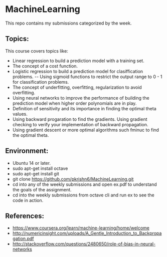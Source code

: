 # MachineLearning
This repo contains my submissions categorized by the week.

Topics:
------
This course covers topics like:
* Linear regression to build a prediction model with a training set.
* The concept of  a cost function.
* Logistic regression to build a prediction model for clasiffication problems.
    -- Using sigmoid functions to restrict the output range to 0 - 1 for classification problems.
* The concept of underfitting, overfitting, regularization to avoid overfitting.
* Using neural networks to improve the performance of building the prediction model when higher order polynomials are in play.
* Definition of sensitivity and its importance in finding the optimal theta values.
* Using backward progaration to find the gradients. Using gradient checking to verify your implementation of backward propagation.
* Using gradient descent or more optimal algorithms such fminuc to find the optimal theta.

Environment:
------------
* Ubuntu 14 or later.
* sudo apt-get install octave
* sudo apt-get install git
* git clone https://github.com/pkrishn6/MachineLearning.git
* cd into any of the weekly submissions and open ex<number>.pdf to understand the goals of the assignment.
* cd into the weekly submissions from octave cli and run ex<number> to see the code in action.

References:
------------
* https://www.coursera.org/learn/machine-learning/home/welcome
* http://numericinsight.com/uploads/A_Gentle_Introduction_to_Backpropagation.pdf
* http://stackoverflow.com/questions/2480650/role-of-bias-in-neural-networks
